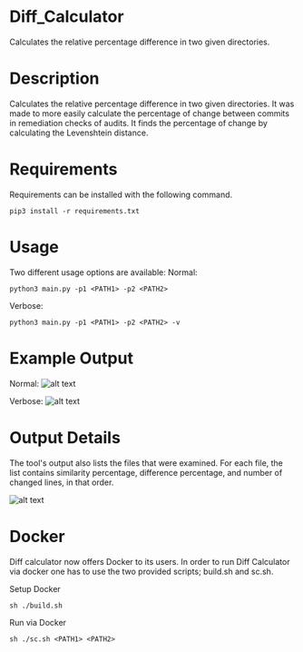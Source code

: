 # Diff_Calculator
Calculates the relative percentage difference in two given directories.

# Description
Calculates the relative percentage difference in two given directories. It was made to more easily calculate the percentage of change between commits in remediation checks of audits. It finds the percentage of change by calculating the Levenshtein distance.

# Requirements
Requirements can be installed with the following command.
```
pip3 install -r requirements.txt
```

# Usage 
Two different usage options are available:
Normal:
```
python3 main.py -p1 <PATH1> -p2 <PATH2>
```
Verbose:
```
python3 main.py -p1 <PATH1> -p2 <PATH2> -v
```
# Example Output
Normal:
![alt text](https://github.com/hknio/Diff_Calculator/blob/main/Screenshots/Screenshot%202022-11-24%20at%2022.13.53.png)

Verbose:
![alt text](https://github.com/hknio/Diff_Calculator/blob/main/Screenshots/Screenshot%202022-11-24%20at%2022.13.45.png)

# Output Details
The tool's output also lists the files that were examined. For each file, the list contains similarity percentage, difference percentage, and number of changed lines, in that order.

![alt text](https://github.com/hknio/Diff_Calculator/blob/main/Screenshots/Screenshot%202022-11-24%20at%2022.14.26.png)

# Docker 

Diff calculator now offers Docker to its users. In order to run Diff Calculator via docker one has to use the two provided scripts; build.sh and sc.sh. 

Setup Docker
```
sh ./build.sh
```
Run via Docker 
```
sh ./sc.sh <PATH1> <PATH2>
```
